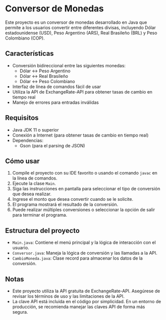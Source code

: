# Conversor de Monedas

Este proyecto es un conversor de monedas desarrollado en Java que permite a los usuarios convertir entre diferentes divisas, incluyendo Dólar estadounidense (USD), Peso Argentino (ARS), Real Brasileño (BRL) y Peso Colombiano (COP).

## Características

- Conversión bidireccional entre las siguientes monedas:
  - Dólar <-> Peso Argentino
  - Dólar <-> Real Brasileño
  - Dólar <-> Peso Colombiano
- Interfaz de línea de comandos fácil de usar
- Utiliza la API de ExchangeRate-API para obtener tasas de cambio en tiempo real
- Manejo de errores para entradas inválidas

## Requisitos

- Java JDK 11 o superior
- Conexión a Internet (para obtener tasas de cambio en tiempo real)
- Dependencias:
  - Gson (para el parsing de JSON)

## Cómo usar

1. Compile el proyecto con su IDE favorito o usando el comando `javac` en la línea de comandos.
2. Ejecute la clase `Main`.
3. Siga las instrucciones en pantalla para seleccionar el tipo de conversión que desea realizar.
4. Ingrese el monto que desea convertir cuando se le solicite.
5. El programa mostrará el resultado de la conversión.
6. Puede realizar múltiples conversiones o seleccionar la opción de salir para terminar el programa.

## Estructura del proyecto

- `Main.java`: Contiene el menú principal y la lógica de interacción con el usuario.
- `Conversor.java`: Maneja la lógica de conversión y las llamadas a la API.
- `CambioMoneda.java`: Clase record para almacenar los datos de la conversión.

## Notas

- Este proyecto utiliza la API gratuita de ExchangeRate-API. Asegúrese de revisar los términos de uso y las limitaciones de la API.
- La clave API está incluida en el código por simplicidad. En un entorno de producción, se recomienda manejar las claves API de forma más segura.
